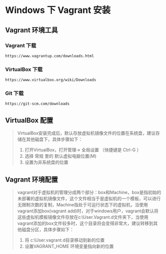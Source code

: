 Windows 下 Vagrant 安装
=======================
Vagrant 环境工具
----------------
### Vagrant 下载
```
https://www.vagrantup.com/downloads.html
```
### VirtualBox 下载
```
https://www.virtualbox.org/wiki/Downloads
```
### Git 下载
```
https://git-scm.com/downloads
```

VirtualBox 配置
---------------
>VirtualBox安装完成后，默认存放虚拟机镜像文件的位置在系统盘，建议存储在其他磁盘下，具体步骤如下：
>   1. 打开VirtualBox，打开管理-> 全局设置 （快捷键是 Ctrl-G ）
>   2. 选择 常规 里的 默认虚拟电脑位置(M)
>   3. 设置为非系统盘的位置

## Vagrant 环境配置
>vagrant对于虚拟机的管理分成两个部分：box和Machine，box是指初始的未部署的虚拟机镜像文件，这个文件相当于是虚拟机的一个模板，可以进行无限制次数的复制，Machine指处于可运行状态下的虚拟机，当使用vagrant添加box(vagrant add)时，对于windows用户，vagrant会默认将这些虚拟机模板镜像文件存放在c:\User.Vagrant.d文件夹下，当使用vagrant添加的box文件较多时，这个目录将会变得非常大，建议转移到其他磁盘分区，具体步骤如下：
>   1. 将 c:\User.vagrant.d目录移动到新的位置
>   2. 设置VAGRANT_HOME 环境变量指向新的位置
